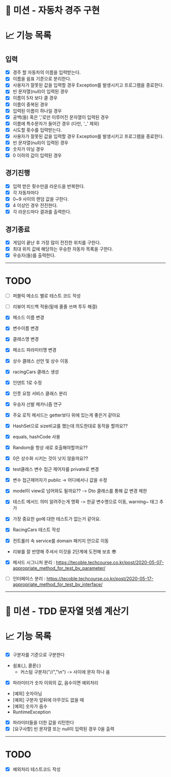 # 🚀 미션 - 자동차 경주 구현

# 📈 기능 목록

## 입력

- [X]  경주 할 자동차의 이름을 입력받는다.
- [X]  이름을 쉼표 기준으로 분리한다.
- [X]  사용자가 잘못된 값을 입력할 경우 Exception를 발생시키고 프로그램을 종료한다.
  - [X]  빈 문자열(null)이 입력된 경우
  - [X]  이름이 5자 보다 클 경우
  - [X]  이름이 중복된 경우
  - [X]  입력된 이름이 하나일 경우
  - [X]  공백(들) 혹은 ','로만 이루어진 문자열이 입력된 경우
  - [X]  이름에 특수문자가 들어간 경우 (다만, '_' 제외)
- [X]  시도할 횟수를 입력받는다.
- [X]  사용자가 잘못된 값을 입력할 경우 Exception를 발생시키고 프로그램을 종료한다.
  - [X]  빈 문자열(null)이 입력된 경우
  - [X]  숫자가 아닐 경우
  - [X]  0 이하의 값이 입력된 경우

## 경기진행

- [X]  입력 받은 횟수만큼 라운드을 반복한다.
- [X]  각 자동차마다
  - [X]  0~9 사이의 랜덤 값을 구한다.
  - [X]  4 이상인 경우 전진한다.
- [X]  각 라운드마다 결과를 출력한다.

## 경기종료

- [X]  게임이 끝난 후 가장 많이 전진한 위치를 구한다.
- [X]  최대 위치 값에 해당하는 우승한 자동차 목록을 구한다.
- [X]  우승자(들)를 출력한다.

---

# TODO

- [ ]  퍼블릭 메소드 별로 테스트 코드 작성
- [ ]  리뷰어 피드백 적용(밑에 줄줄 쓰며 투두 해결)

- [X]  메소드 이름 변경
- [X]  변수이름 변경
- [X]  클래스명 변경
- [X]  메소드 파라미터명 변경
- [X]  상수 클래스 선언 및 상수 이동
- [X]  racingCars 클래스 생성
- [X]  인덴트 1로 수정
- [X]  인풋 요청 서비스 클래스 분리
- [X]  우승자 선발 메카니즘 연구

- [x]  주요 로직 메서드는 getter보다 위에 있는게 좋은거 같아요
- [x]  HashSet으로 size비교를 했는데 의도한대로 동작을 할까요??
- [x]  equals, hashCode 사용
- [x]  Random을 항상 새로 호출해야할까요??
- [x]  0은 상수화 시키는 것이 낫지 않을까요??
- [x]  test클래스 변수 접근 제어자를 private로 변경
- [x]  변수 접근제어자가 public -> 어디에서나 값을 수정
- [x]  model이 view로 넘어와도 될까요?? -> Dto 클래스를 통해 값 변경 제한
- [x]  테스트 메서드 의미 알려주는게 명확 -> 한글 변수명으로 이동, warning~ 태그 추가
- [x]  가장 중요한 go에 대한 테스트가 없는거 같아요.
- [x]  RacingCars 테스트 작성
- [x]  컨트롤러 속 service를 domain 패키지 안으로 이동

- 
  리뷰를 잘 반영해 주셔서 이것을 2단계에 도전해 보죠 😎
- [x]  메서드 시그니처 분리 : https://tecoble.techcourse.co.kr/post/2020-05-07-appropriate_method_for_test_by_parameter/
- [ ]  인터페이스 분리 : https://tecoble.techcourse.co.kr/post/2020-05-17-appropriate_method_for_test_by_interface/



---

# 🚀 미션 - TDD 문자열 덧셈 계산기

# 📈 기능 목록

- [X]  구분자를 기준으로 구분한다

- 쉼표(,), 콜론(:)
  - 커스텀 구분자("//","\n") -> 사이에 문자 하나 옴

- [X]  파라미터가 숫자 이외의 값, 음수이면 예외처리

- [예외] 숫자아님
- [예외] 구분자 앞뒤에 아무것도 없을 때
- [예외] 숫자가 음수
- RuntimeException

- [X]  파라미터들을 더한 값을 리턴한다
- [X]  [요구사항] 빈 문자열 또는 null이 입력된 경우 0을 출력

---

# TODO

- [X]  예외처리 테스트코드 작성
